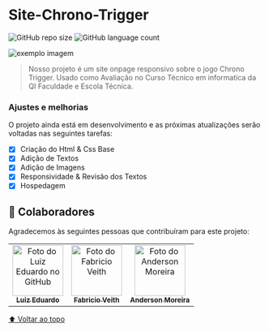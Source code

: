 # Site-Chrono-Trigger

<!---Esses são exemplos. Veja https://shields.io para outras pessoas ou para personalizar este conjunto de escudos. Você pode querer incluir dependências, status do projeto e informações de licença aqui--->

![GitHub repo size](https://shields.io/github/repo-size/Nicholas-Goes/ProjetoSite-Chrono-Trigger?style=for-the-badge)
![GitHub language count](https://img.shields.io/github/languages/count/Nicholas-Goes/ProjetoSite-Chrono-Trigger?style=for-the-badge)

<img src="https://jogoveio.com.br/wp-content/uploads/2016/10/chrono-trigger-jogoveio.png" alt="exemplo imagem">

> Nosso projeto é um site onpage responsivo sobre o jogo Chrono Trigger. Usado como Avaliação no Curso Técnico em informatica da QI Faculdade e Escola Técnica.

### Ajustes e melhorias

O projeto ainda está em desenvolvimento e as próximas atualizações serão voltadas nas seguintes tarefas:

- [x] Criação do Html & Css Base
- [x] Adição de Textos
- [x] Adição de Imagens
- [x] Responsividade & Revisão dos Textos
- [x] Hospedagem

## 🤝 Colaboradores

Agradecemos às seguintes pessoas que contribuíram para este projeto:

<table>
  <tr>
    <td align="center">
      <a href="https://github.com/luiz-eduardo-dev" target="_blank">
        <img src="https://avatars3.githubusercontent.com/luiz-eduardo-dev" width="100px;" alt="Foto do Luiz Eduardo no GitHub"/><br>
        <sub>
          <b>Luiz Eduardo</b>
        </sub>
      </a>
    </td>
    <td align="center">
      <a href="https://github.com/FabricioVeith" target="_blank">
        <img src="https://avatars3.githubusercontent.com/FabricioVeith" width="100px;" alt="Foto do Fabricio Veith"/><br>
        <sub>
          <b>Fabricio Veith</b>
        </sub>
      </a>
    </td>
    <td align="center">
      <a href="https://github.com/Anderson-Moreira" target="_blank">
        <img src="https://avatars3.githubusercontent.com/Anderson-Moreira" width="100px;" alt="Foto do Anderson Moreira"/><br>
        <sub>
          <b>Anderson Moreira</b>
        </sub>
      </a>
    </td>
  </tr>
</table>


[⬆ Voltar ao topo](#Site-Chrono-Trigger)<br>
